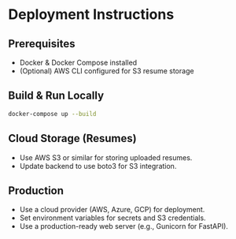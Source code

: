 # Deployment Instructions

## Prerequisites
- Docker & Docker Compose installed
- (Optional) AWS CLI configured for S3 resume storage

## Build & Run Locally
```sh
docker-compose up --build
```

## Cloud Storage (Resumes)
- Use AWS S3 or similar for storing uploaded resumes.
- Update backend to use boto3 for S3 integration.

## Production
- Use a cloud provider (AWS, Azure, GCP) for deployment.
- Set environment variables for secrets and S3 credentials.
- Use a production-ready web server (e.g., Gunicorn for FastAPI).
